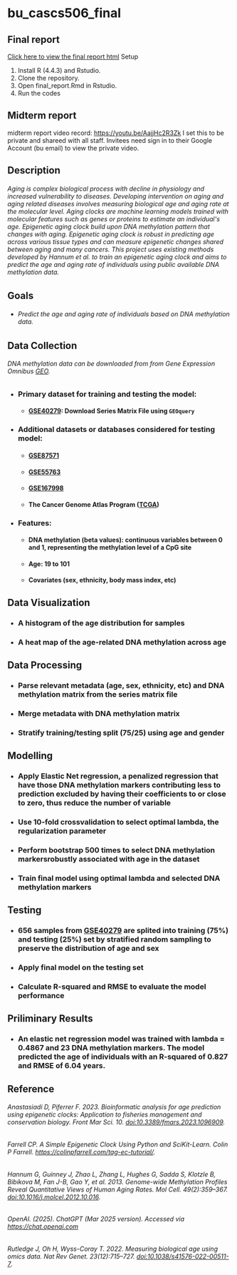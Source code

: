 # bu_cascs506_final

## Final report
[Click here to view the final report html](https://SolomonLalala.github.io/bu_cascs506_final/final_report.html)
Setup
1.  Install R (4.4.3) and Rstudio. 
2.  Clone the repository. 
3.  Open final_report.Rmd in Rstudio. 
4. Run the codes

## Midterm report

midterm report video record: <https://youtu.be/AajjHc2R3Zk> I set this to be private and shareed with all staff. Invitees need sign in to their Google Account (bu email) to view the private video.

## Description

###### Aging is complex biological process with decline in physiology and increased vulnerability to diseases. Developing intervention on aging and aging related diseases involves measuring biological age and aging rate at the molecular level. Aging clocks are machine learning models trained with molecular features such as genes or proteins to estimate an individual's age. Epigenetic aging clock build upon DNA methylation pattern that changes with aging. Epigenetic aging clock is robust in predicting age across various tissue types and can measure epigenetic changes shared between aging and many cancers. This project uses existing methods developed by Hannum et al. to train an epigenetic aging clock and aims to predict the age and aging rate of individuals using public available DNA methylation data.

## Goals
- ###### Predict the age and aging rate of individuals based on DNA methylation data.

## Data Collection

###### DNA methylation data can be downloaded from from Gene Expression Omnibus [GEO](https://www.ncbi.nlm.nih.gov/geo/).

- ### **Primary dataset for training and testing the model**:
    - #### [**GSE40279**](https://www.ncbi.nlm.nih.gov/geo/query/acc.cgi?acc=GSE40279): Download Series Matrix File using `GEOquery`

- ### **Additional datasets or databases considered for testing model**:

    - #### [**GSE87571**](https://www.ncbi.nlm.nih.gov/geo/query/acc.cgi?acc=GSE87571)

    - #### [**GSE55763**](https://www.ncbi.nlm.nih.gov/geo/query/acc.cgi?acc=GSE55763)

    - #### [**GSE167998**](https://www.ncbi.nlm.nih.gov/geo/query/acc.cgi?acc=GSE167998)

    - #### **The Cancer Genome Atlas Program ([TCGA](https://www.cancer.gov/ccg/research/genome-sequencing/tcga))**

- ### **Features**:

  - #### DNA methylation (beta values): continuous variables between 0 and 1, representing the methylation level of a CpG site

  - #### Age: 19 to 101

  - #### Covariates (sex, ethnicity, body mass index, etc)

## Data Visualization

- ### A histogram of the age distribution for samples

- ### A heat map of the age-related DNA methylation across age

## Data Processing

- ### Parse relevant metadata (age, sex, ethnicity, etc) and DNA methylation matrix from the series matrix file

- ### Merge metadata with DNA methylation matrix

- ### Stratify training/testing split (75/25) using age and gender

## Modelling

- ### Apply Elastic Net regression, a penalized regression that have those DNA methylation markers contributing less to prediction excluded by having their coefficients to or close to zero, thus reduce the number of variable

- ### Use 10-fold crossvalidation to select optimal lambda, the regularization parameter

- ### Perform bootstrap 500 times to select DNA methylation markersrobustly associated with age in the dataset

- ### Train final model using optimal lambda and selected DNA methylation markers

## Testing

- ### 656 samples from [**GSE40279**](https://www.ncbi.nlm.nih.gov/geo/query/acc.cgi?acc=GSE40279) are splited into training (75%) and testing (25%) set by stratified random sampling to preserve the distribution of age and sex

- ### Apply final model on the testing set

- ### Calculate R-squared and RMSE to evaluate the model performance

## Priliminary Results

- ### An elastic net regression model was trained with lambda = 0.4867 and 23 DNA methylation markers. The model predicted the age of individuals with an R-squared of 0.827 and RMSE of 6.04 years.

## Reference

###### Anastasiadi D, Piferrer F. 2023. Bioinformatic analysis for age prediction using epigenetic clocks: Application to fisheries management and conservation biology. Front Mar Sci. 10. <doi:10.3389/fmars.2023.1096909>.

###### Farrell CP. A Simple Epigenetic Clock Using Python and SciKit-Learn. Colin P Farrell. <https://colinpfarrell.com/tag-ec-tutorial/>.

###### Hannum G, Guinney J, Zhao L, Zhang L, Hughes G, Sadda S, Klotzle B, Bibikova M, Fan J-B, Gao Y, et al. 2013. Genome-wide Methylation Profiles Reveal Quantitative Views of Human Aging Rates. Mol Cell. 49(2):359–367. <doi:10.1016/j.molcel.2012.10.016>.

###### OpenAI. (2025). ChatGPT (Mar 2025 version). Accessed via <https://chat.openai.com>

###### Rutledge J, Oh H, Wyss-Coray T. 2022. Measuring biological age using omics data. Nat Rev Genet. 23(12):715–727. <doi:10.1038/s41576-022-00511-7>.
